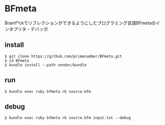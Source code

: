BFmeta
======

Brainf*ckでリフレクションができるようにしたプログラミング言語BFmetaのインタプリタ・デバッガ

## install

```
$ git clone https://github.com/primenumber/BFmeta.git
$ cd BFmeta
$ bundle install --path vendor/bundle
```

## run

```
$ bundle exec ruby bfmeta.rb source.bfm
```

## debug

```
$ bundle exec ruby bfmeta.rb source.bfm input.txt --debug
```
